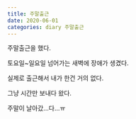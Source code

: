 ```yaml
---
title: 주말출근
date: 2020-06-01
categories: diary 주말출근
---
```

주말출근을 했다.

토요일~일요일 넘어가는 새벽에 장애가 생겼다.

실제로 출근해서 내가 한건 거의 없다.

그냥 시간만 보내다 왔다.

주말이 날아갔...다...ㅠ
